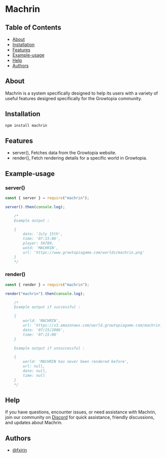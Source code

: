 # **Machrin**

## Table of Contents
- [About](#about)
- [Installation](#installation)
- [Features](#features)
- [Example-usage](#example-usage)
- [Help](#help)
- [Authors](#authors)

## About

Machrin is a system specifically designed to help its users with a variety of useful features designed specifically for the Growtopia community.

## Installation

```sh
npm install machrin
```

## Features

- server(), Fetches data from the Growtopia website.
- render(), Fetch rendering details for a specific world in Growtopia.

## Example-usage

### server()

```js
const { server } = require("machrin");

server().then(console.log);

    /*
    Example output :

    {
        date: 'July 15th',
        time: '07:15:06',
        player: 56789,
        wotd: 'MACHRIN',
        url: 'https://www.growtopiagame.com/worlds/machrin.png'
    }
    */
```

### render()

```js
const { render } = require("machrin");

render("machrin").then(console.log);

    /*
    Example output if successful :

    {
        world: 'MACHRIN',
        url: 'https://s3.amazonaws.com/world.growtopiagame.com/machrin.png',
        date: '07/15/2006',
        time: '07:15:06'
    }

    Example output if unsuccessful :

    {
        world: 'MACHRIN has never been rendered before',
        url: null,
        date: null,
        time: null
    }
    */
```

## Help

If you have questions, encounter issues, or need assistance with Machrin,
join our community on [Discord](https://discord.gg/2Csp257rYB) for quick assistance, friendly discussions,
and updates about Machrin.

## Authors

- [@fxjrin](https://www.github.com/fxjrin)
